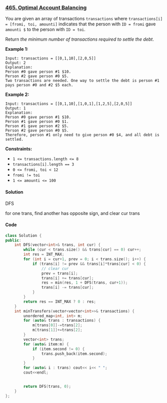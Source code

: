 ### [465. Optimal Account Balancing](https://leetcode.com/problems/optimal-account-balancing/)

You are given an array of transactions `transactions` where `transactions[i] = [fromi, toi, amounti]` indicates that the person with `ID = fromi` gave `amounti $` to the person with `ID = toi`.

Return *the minimum number of transactions required to settle the debt*.

 

**Example 1:**

```
Input: transactions = [[0,1,10],[2,0,5]]
Output: 2
Explanation:
Person #0 gave person #1 $10.
Person #2 gave person #0 $5.
Two transactions are needed. One way to settle the debt is person #1 pays person #0 and #2 $5 each.
```

**Example 2:**

```
Input: transactions = [[0,1,10],[1,0,1],[1,2,5],[2,0,5]]
Output: 1
Explanation:
Person #0 gave person #1 $10.
Person #1 gave person #0 $1.
Person #1 gave person #2 $5.
Person #2 gave person #0 $5.
Therefore, person #1 only need to give person #0 $4, and all debt is settled.
```

 

**Constraints:**

- `1 <= transactions.length <= 8`
- `transactions[i].length == 3`
- `0 <= fromi, toi < 12`
- `fromi != toi`
- `1 <= amounti <= 100`

#### Solution

DFS

for one trans, find another has opposite sign, and clear cur trans

#### Code

```c++
class Solution {
public:
    int DFS(vector<int>& trans, int cur) {
        while (cur < trans.size() && trans[cur] == 0) cur++;
        int res = INT_MAX;
        for (int i = cur+1, prev = 0; i < trans.size(); i++) {
            if (trans[i] != prev && trans[i]*trans[cur] < 0) {
                // clear cur
                prev = trans[i];
                trans[i] += trans[cur];
                res = min(res, 1 + DFS(trans, cur+1));
                trans[i] -= trans[cur];
            }
        }
        return res == INT_MAX ? 0 : res;
    }
    int minTransfers(vector<vector<int>>& transactions) {
        unordered_map<int, int> m;
        for (auto& trans : transactions) {
            m[trans[0]]-=trans[2];
            m[trans[1]]+=trans[2];
        }
        vector<int> trans;
        for (auto& item:m) {
            if (item.second != 0) {
                trans.push_back(item.second);
            }
        }
        for (auto& i : trans) cout<< i<< " ";
        cout<<endl;

        
        return DFS(trans, 0);
    }
};
```



